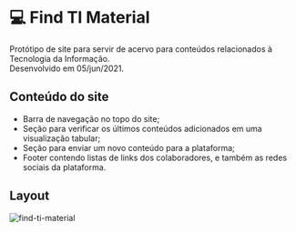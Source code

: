 # :computer: Find TI Material
Protótipo de site para servir de acervo para conteúdos relacionados à Tecnologia da Informação. <br/>
Desenvolvido em 05/jun/2021.

## Conteúdo do site
- Barra de navegação no topo do site;
- Seção para verificar os últimos conteúdos adicionados em uma visualização tabular;
- Seção para enviar um novo conteúdo para a plataforma;
- Footer contendo listas de links dos colaboradores, e também as redes sociais da plataforma.

## Layout
![find-ti-material](https://user-images.githubusercontent.com/50798315/122660287-c2c4c480-d156-11eb-832c-60cd93c4fb75.png) <br/><br/>
